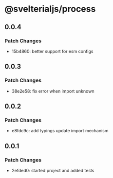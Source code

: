 # @svelterialjs/process

## 0.0.4

### Patch Changes

- 15b4860: better support for esm configs

## 0.0.3

### Patch Changes

- 38e2e58: fix error when import unknown

## 0.0.2

### Patch Changes

- e8fdc9c: add typings
  update import mechanism

## 0.0.1

### Patch Changes

- 2efded0: started project and added tests
